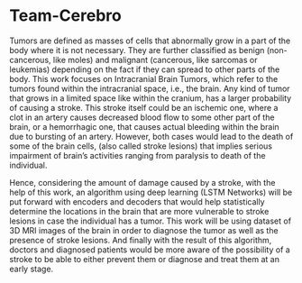 # Team-Cerebro
Tumors are defined as masses of cells that abnormally grow in a part of the body where it is not necessary. They are further classified as benign (non-cancerous, like moles) and malignant (cancerous, like sarcomas or leukemias) depending on the fact if they can spread to other parts of the body. This work focuses on Intracranial Brain Tumors, which refer to the tumors found within the intracranial space, i.e., the brain. Any kind of tumor that grows in a limited space like within the cranium, has a larger probability of causing a stroke. This stroke itself could be an ischemic one, where a clot in an artery causes decreased blood flow to some other part of the brain, or a hemorrhagic one, that causes actual bleeding within the brain due to bursting of an artery. However, both cases would lead to the death of some of the brain cells, (also called stroke lesions) that implies serious impairment of brain’s activities ranging from paralysis to death of the individual.

Hence, considering the amount of damage caused by a stroke, with the help of this work, an algorithm using deep learning (LSTM Networks) will be put forward with encoders and decoders that would help statistically determine the locations in the brain that are more vulnerable to stroke lesions in case the individual has a tumor. This work will be using dataset of 3D MRI images of the brain in order to diagnose the tumor as well as the presence of stroke lesions. And finally with the result of this algorithm, doctors and diagnosed patients would be more aware of the possibility of a stroke to be able to either prevent them or diagnose and treat them at an early stage.
